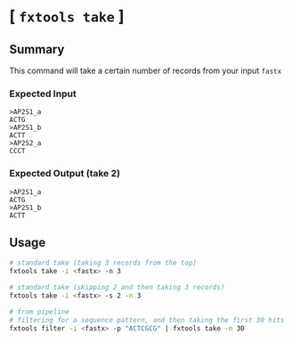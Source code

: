 # [ `fxtools take` ]

## Summary

This command will take a certain number of records from your input `fastx`

### Expected Input

```text
>AP2S1_a
ACTG
>AP2S1_b
ACTT
>AP2S2_a
CCCT
```

### Expected Output (take 2)

```text
>AP2S1_a
ACTG
>AP2S1_b
ACTT
```

## Usage

```bash
# standard take (taking 3 records from the top)
fxtools take -i <fastx> -n 3

# standard take (skipping 2 and then taking 3 records)
fxtools take -i <fastx> -s 2 -n 3

# from pipeline
# filtering for a sequence pattern, and then taking the first 30 hits
fxtools filter -i <fastx> -p "ACTCGCG" | fxtools take -n 30
```
